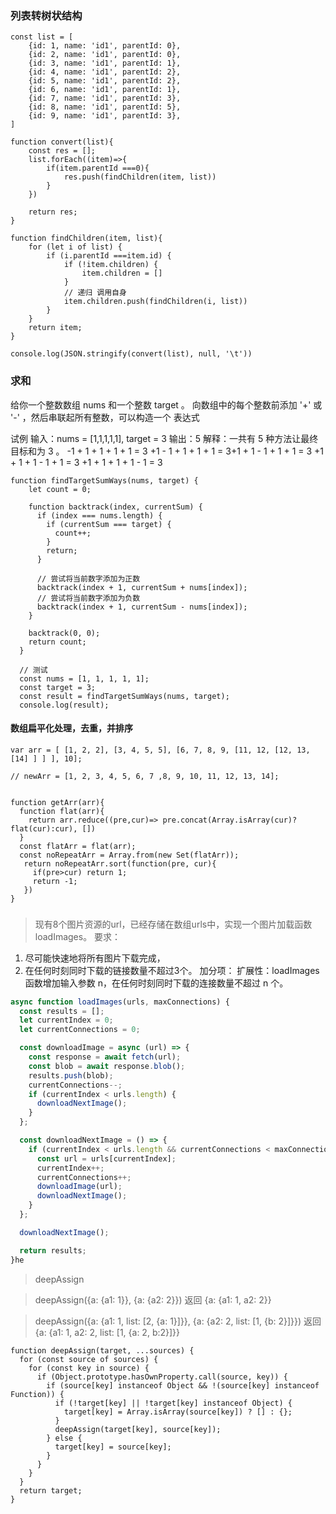 
### 列表转树状结构
```
const list = [
    {id: 1, name: 'id1', parentId: 0},
    {id: 2, name: 'id1', parentId: 0},
    {id: 3, name: 'id1', parentId: 1},
    {id: 4, name: 'id1', parentId: 2},
    {id: 5, name: 'id1', parentId: 2},
    {id: 6, name: 'id1', parentId: 1},
    {id: 7, name: 'id1', parentId: 3},
    {id: 8, name: 'id1', parentId: 5},
    {id: 9, name: 'id1', parentId: 3},
]

function convert(list){
    const res = [];
    list.forEach((item)=>{
        if(item.parentId ===0){
            res.push(findChildren(item, list))
        }
    })

    return res;
}

function findChildren(item, list){
    for (let i of list) {
        if (i.parentId ===item.id) {
            if (!item.children) {
                item.children = []
            }
            // 递归 调用自身
            item.children.push(findChildren(i, list))
        }
    }
    return item;
}

console.log(JSON.stringify(convert(list), null, '\t'))
```

### 求和

给你一个整数数组 nums 和一个整数 target 。​
向数组中的每个整数前添加 '+' 或 '-' ，然后串联起所有整数，可以构造一个 表达式 ​

试例​
输入：nums = [1,1,1,1,1], target = 3​
输出：5​
解释：一共有 5 种方法让最终目标和为 3 。​
-1 + 1 + 1 + 1 + 1 = 3​
+1 - 1 + 1 + 1 + 1 = 3​
+1 + 1 - 1 + 1 + 1 = 3​
+1 + 1 + 1 - 1 + 1 = 3​
+1 + 1 + 1 + 1 - 1 = 3

```
function findTargetSumWays(nums, target) {
    let count = 0;
  
    function backtrack(index, currentSum) {
      if (index === nums.length) {
        if (currentSum === target) {
          count++;
        }
        return;
      }
  
      // 尝试将当前数字添加为正数
      backtrack(index + 1, currentSum + nums[index]);
      // 尝试将当前数字添加为负数
      backtrack(index + 1, currentSum - nums[index]);
    }
  
    backtrack(0, 0);
    return count;
  }
  
  // 测试
  const nums = [1, 1, 1, 1, 1];
  const target = 3;
  const result = findTargetSumWays(nums, target);
  console.log(result);
```

#### 数组扁平化处理，去重，并排序

```
var arr = [ [1, 2, 2], [3, 4, 5, 5], [6, 7, 8, 9, [11, 12, [12, 13, [14] ] ] ], 10];

// newArr = [1, 2, 3, 4, 5, 6, 7 ,8, 9, 10, 11, 12, 13, 14];
```

```

function getArr(arr){
  function flat(arr){
    return arr.reduce((pre,cur)=> pre.concat(Array.isArray(cur)?flat(cur):cur), [])
  }
  const flatArr = flat(arr);
  const noRepeatArr = Array.from(new Set(flatArr));
   return noRepeatArr.sort(function(pre, cur){
     if(pre>cur) return 1;
     return -1;
   })
}
```
### 
>现有8个图片资源的url，已经存储在数组urls中，实现一个图片加载函数 loadImages。
要求：
1. 尽可能快速地将所有图片下载完成，
2. 在任何时刻同时下载的链接数量不超过3个。
加分项：
扩展性：loadImages 函数增加输入参数 n，在任何时刻同时下载的连接数量不超过 n 个。
```javascript
async function loadImages(urls, maxConnections) {
  const results = [];
  let currentIndex = 0;
  let currentConnections = 0;

  const downloadImage = async (url) => {
    const response = await fetch(url);
    const blob = await response.blob();
    results.push(blob);
    currentConnections--;
    if (currentIndex < urls.length) {
      downloadNextImage();
    }
  };

  const downloadNextImage = () => {
    if (currentIndex < urls.length && currentConnections < maxConnections) {
      const url = urls[currentIndex];
      currentIndex++;
      currentConnections++;
      downloadImage(url);
      downloadNextImage();
    }
  };

  downloadNextImage();

  return results;
}he

```

> deepAssign

> deepAssign({a: {a1: 1}},  {a: {a2: 2}}) 返回 {a: {a1: 1, a2: 2}}

> deepAssign({a: {a1: 1, list: [2, {a: 1}]}},  {a: {a2: 2, list: [1, {b: 2}]}}) 返回 {a: {a1: 1, a2: 2, list: [1, {a: 2, b:2}]}}

```
function deepAssign(target, ...sources) {
  for (const source of sources) {
    for (const key in source) {
      if (Object.prototype.hasOwnProperty.call(source, key)) {
        if (source[key] instanceof Object && !(source[key] instanceof Function)) {
          if (!target[key] || !target[key] instanceof Object) {
            target[key] = Array.isArray(source[key]) ? [] : {};
          }
          deepAssign(target[key], source[key]);
        } else {
          target[key] = source[key];
        }
      }
    }
  }
  return target;
}
```

